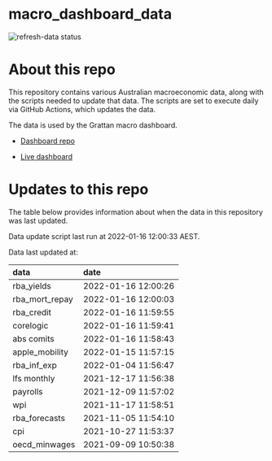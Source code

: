 
<!-- README.md is generated from README.Rmd. Please edit that file -->

# macro\_dashboard\_data

<!-- badges: start -->

![refresh-data
status](https://github.com/grattan/macro_dashboard_data/workflows/refresh-data/badge.svg)

<!-- badges: end -->

# About this repo

This repository contains various Australian macroeconomic data, along
with the scripts needed to update that data. The scripts are set to
execute daily via GitHub Actions, which updates the data.

The data is used by the Grattan macro dashboard.

  - [Dashboard repo](https://github.com/grattan/macrodashboard)

  - [Live dashboard](https://mattcowgill.shinyapps.io/macrodashboard/)

# Updates to this repo

The table below provides information about when the data in this
repository was last updated.

Data update script last run at 2022-01-16 12:00:33 AEST.

Data last updated at:

| data             | date                |
| :--------------- | :------------------ |
| rba\_yields      | 2022-01-16 12:00:26 |
| rba\_mort\_repay | 2022-01-16 12:00:03 |
| rba\_credit      | 2022-01-16 11:59:55 |
| corelogic        | 2022-01-16 11:59:41 |
| abs comits       | 2022-01-16 11:58:43 |
| apple\_mobility  | 2022-01-15 11:57:15 |
| rba\_inf\_exp    | 2022-01-04 11:56:47 |
| lfs monthly      | 2021-12-17 11:56:38 |
| payrolls         | 2021-12-09 11:57:02 |
| wpi              | 2021-11-17 11:58:51 |
| rba\_forecasts   | 2021-11-05 11:54:10 |
| cpi              | 2021-10-27 11:53:37 |
| oecd\_minwages   | 2021-09-09 10:50:38 |
